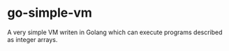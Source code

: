 # go-simple-vm
A very simple VM writen in Golang which can execute programs described as integer arrays.
